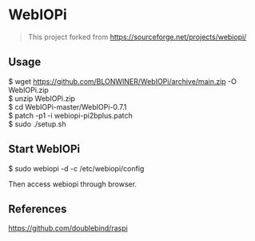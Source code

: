 # WebIOPi
> This project forked from https://sourceforge.net/projects/webiopi/

## Usage 

$ wget https://github.com/BLONWINER/WebIOPi/archive/main.zip -O WebIOPi.zip  
$ unzip WebIOPi.zip  
$ cd WebIOPi-master/WebIOPi-0.7.1  
$ patch -p1 -i webiopi-pi2bplus.patch  
$ sudo ./setup.sh  

## Start WebIOPi

$ sudo webiopi -d -c /etc/webiopi/config

Then access webiopi through browser.

## References
https://github.com/doublebind/raspi